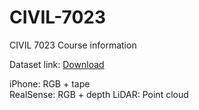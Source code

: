# CIVIL-7023
CIVIL 7023 Course information

Dataset link: [Download](https://connecthkuhk-my.sharepoint.com/:f:/g/personal/u3011178_connect_hku_hk/EkbbLpZXBtJFjGOL_bIAUTkBbL-NYAC9DZdevnx_ODNhRA?e=MPvC3L)

iPhone: RGB + tape  
RealSense: RGB + depth
LiDAR: Point cloud